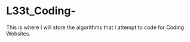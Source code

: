 # L33t_Coding-
This is where I will store the algorithms that I attempt to code for Coding Websites.
